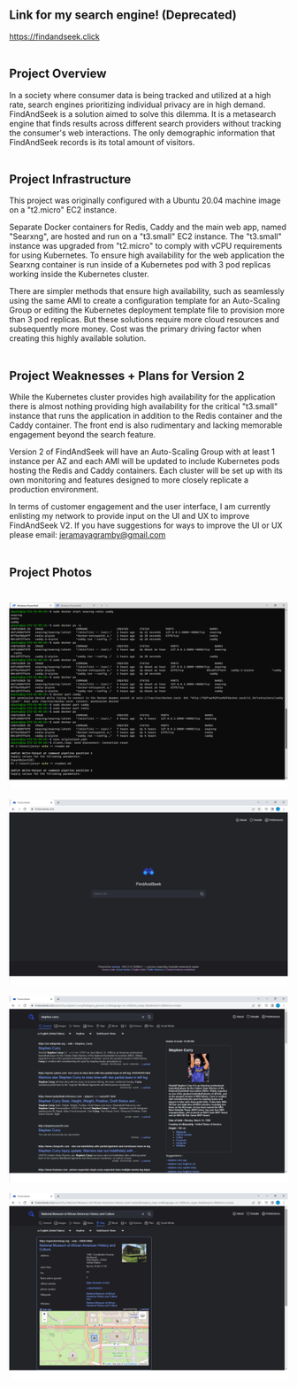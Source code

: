 <br>

## Link for my search engine! (Deprecated)
https://findandseek.click <br><br>

## Project Overview
In a society where consumer data is being tracked and utilized at a high rate, search engines prioritizing individual privacy are in high demand. FindAndSeek is a solution aimed to solve this dilemma. It is a metasearch engine that finds results across different search providers without tracking the consumer's web interactions. The only demographic information that FindAndSeek records is its total amount of visitors.<br><br>

## Project Infrastructure
This project was originally configured with a Ubuntu 20.04 machine image on a "t2.micro" EC2 instance. 

Separate Docker containers for Redis, Caddy and the main web app, named "Searxng", are hosted and run on a "t3.small" EC2 instance. The "t3.small" instance was upgraded from "t2.micro" to comply with vCPU requirements for using Kubernetes. To ensure high availability for the web application the Searxng container is run inside of a Kubernetes pod with 3 pod replicas working inside the Kubernetes cluster.  

There are simpler methods that ensure high availability, such as seamlessly using the same AMI to create a configuration template for an Auto-Scaling Group or editing the Kubernetes deployment template file to provision more than 3 pod replicas. But these solutions require more cloud resources and subsequently more money. Cost was the primary driving factor when creating this highly available solution.
<br><br>

## Project Weaknesses + Plans for Version 2
While the Kubernetes cluster provides high availability for the application there is almost nothing providing high availability for the critical "t3.small" instance that runs the application in addition to the Redis container and the Caddy container. The front end is also rudimentary and lacking memorable engagement beyond the search feature.

Version 2 of FindAndSeek will have an Auto-Scaling Group with at least 1 instance per AZ and each AMI will be updated to include Kubernetes pods hosting the Redis and Caddy containers. Each cluster will be set up with its own monitoring and features designed to more closely replicate a production environment.

In terms of customer engagement and the user interface, I am currently enlisting my network to provide input on the UI and UX to improve FindAndSeek V2. If you have suggestions for ways to improve the UI or UX please email: jeramayagramby@gmail.com <br><br>

## Project Photos <br><br>
![photos](searxng-docker/photos/docker.png)<br><br>
![photos](searxng-docker/photos/landingpage.png)<br><br>
![photos](searxng-docker/photos/regularsearch.png)<br><br>
![photos](searxng-docker/photos/maps.png)<br><br>
